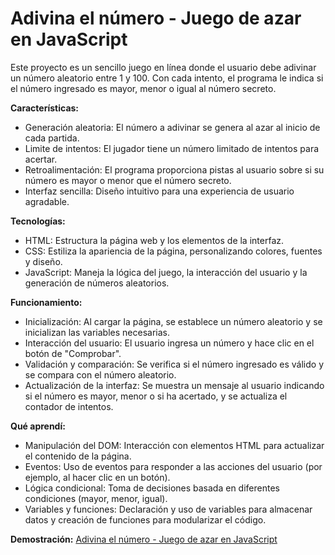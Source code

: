# Adivina el número - Juego de azar en JavaScript

Este proyecto es un sencillo juego en línea donde el usuario debe adivinar un número aleatorio entre 1 y 100. Con cada intento, el programa le indica si el número ingresado es mayor, menor o igual al número secreto.

**Características:**
* Generación aleatoria: El número a adivinar se genera al azar al inicio de cada partida.
* Limite de intentos: El jugador tiene un número limitado de intentos para acertar.
* Retroalimentación: El programa proporciona pistas al usuario sobre si su número es mayor o menor que el número secreto.
* Interfaz sencilla: Diseño intuitivo para una experiencia de usuario agradable.

**Tecnologías:**
* HTML: Estructura la página web y los elementos de la interfaz.
* CSS: Estiliza la apariencia de la página, personalizando colores, fuentes y diseño.
* JavaScript: Maneja la lógica del juego, la interacción del usuario y la generación de números aleatorios.

**Funcionamiento:**
* Inicialización: Al cargar la página, se establece un número aleatorio y se inicializan las variables necesarias.
* Interacción del usuario: El usuario ingresa un número y hace clic en el botón de "Comprobar".
* Validación y comparación: Se verifica si el número ingresado es válido y se compara con el número aleatorio.
* Actualización de la interfaz: Se muestra un mensaje al usuario indicando si el número es mayor, menor o si ha acertado, y se actualiza el contador de intentos.

**Qué aprendí:**
* Manipulación del DOM: Interacción con elementos HTML para actualizar el contenido de la página.
* Eventos: Uso de eventos para responder a las acciones del usuario (por ejemplo, al hacer clic en un botón).
* Lógica condicional: Toma de decisiones basada en diferentes condiciones (mayor, menor, igual).
* Variables y funciones: Declaración y uso de variables para almacenar datos y creación de funciones para modularizar el código.

**Demostración:**
[Adivina el número - Juego de azar en JavaScript](https://adivina-numero-html-css-js.netlify.app/)
